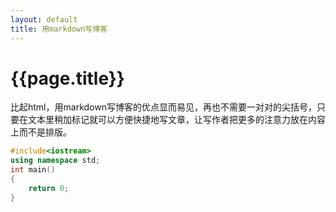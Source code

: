 ```yaml
---
layout: default
title: 用markdown写博客
---
```


# {{page.title}}
比起html，用markdown写博客的优点显而易见，再也不需要一对对的尖括号，只要在文本里稍加标记就可以方便快捷地写文章，让写作者把更多的注意力放在内容上而不是排版。

``` c++
#include<iostream>
using namespace std;
int main()
{
	return 0;
}
```